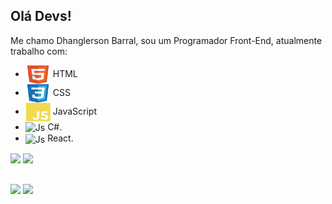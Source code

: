 ## Olá Devs!

   Me chamo Dhanglerson Barral, sou um Programador Front-End, atualmente trabalho com:
   - <img align="center" alt="HTML" height="30" width="40" src="https://raw.githubusercontent.com/devicons/devicon/master/icons/html5/html5-original.svg"> HTML 
   - <img align="center" alt="CSS" height="30" width="40" src="https://raw.githubusercontent.com/devicons/devicon/master/icons/css3/css3-original.svg"> CSS
   - <img align="center" alt="Js" height="30" width="40" src="https://raw.githubusercontent.com/devicons/devicon/master/icons/javascript/javascript-plain.svg"> JavaScript
   - <img align="center" alt="Js" height="30" width="60" src="https://img.shields.io/badge/C%23-239120?style=for-the-badge&logo=c-sharp&logoColor=white)](https://docs.microsoft.com/en-us/dotnet/csharp/"> C#.
   - <img align="center" alt="Js" height="30" width="60" src="https://img.shields.io/badge/React-20232A?style=for-the-badge&logo=react&logoColor=61DAFB"> React.

   <img heigth="180em" src="https://github-readme-stats.vercel.app/api?username=Barral13&show_icons=true&theme=radical"/>
   <img height="196em" src="https://github-readme-stats.vercel.app/api/top-langs/?username=Barral13&layout=compact&langs_count=6&theme=tokyonight"/>
      
 <br>
 
 ##

 <div>
    <a href="https://www.linkedin.com/in/dhanglerson/" target="_blank"><img src="https://img.shields.io/badge/-LinkedIn-%230077B5?style=for-the-badge&logo=linkedin&logoColor=white" target="_blank"></a>
    <a href="https://www.instagram.com/barral_dhanglerson/" target="_blank"><img src="https://img.shields.io/badge/-Instagram-%23E4405F?style=for-the-badge&logo=instagram&logoColor=white" target="_blank"></a>
 </div>
